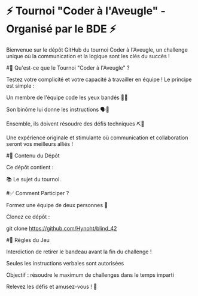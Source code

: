 # ⚡ Tournoi "Coder à l'Aveugle" - Organisé par le BDE ⚡

Bienvenue sur le dépôt GitHub du tournoi Coder à l'Aveugle, un challenge unique où la communication et la logique sont les clés du succès !

#🎉 Qu'est-ce que le Tournoi "Coder à l'Aveugle" ?

Testez votre complicité et votre capacité à travailler en équipe ! Le principe est simple :

Un membre de l'équipe code les yeux bandés 👀🚫

Son binôme lui donne les instructions 🗣️🔎

Ensemble, ils doivent résoudre des défis techniques ⛏️🤖

Une expérience originale et stimulante où communication et collaboration seront vos meilleurs alliés !

#📄 Contenu du Dépôt

Ce dépôt contient :

📚 Le sujet du tournoi.

#✅ Comment Participer ?

Formez une équipe de deux personnes 🤝

Clonez ce dépôt :

git clone https://github.com/Hynoht/blind_42


#🔄 Règles du Jeu

Interdiction de retirer le bandeau avant la fin du challenge !

Seules les instructions verbales sont autorisées

Objectif : résoudre le maximum de challenges dans le temps imparti

Relevez les défis et amusez-vous ! 🚀
